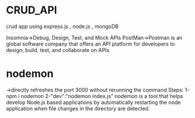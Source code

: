 # CRUD_API
crud app using express.js , node.js , mongoDB

Insomnia->Debug, Design, Test, and Mock APIs
PostMan->Postman is an global software company that offers an API platform for developers to design, build, test, and collaborate on APIs

# nodemon
->directly refreshes the port 3000 without rerunning the command
Steps:
1-npm i nodemon
2-"dev":"nodemon index.js"
nodemon is a tool that helps develop Node.js based applications by automatically restarting the node application when file changes in the directory are detected.